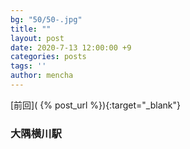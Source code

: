 ```yaml
---
bg: "50/50-.jpg"
title: ""
layout: post
date: 2020-7-13 12:00:00 +9
categories: posts
tags: ''
author: mencha
---
```


[前回]( {% post_url  %}){:target="_blank"}  

<!--more-->
### 大隅横川駅
![]()